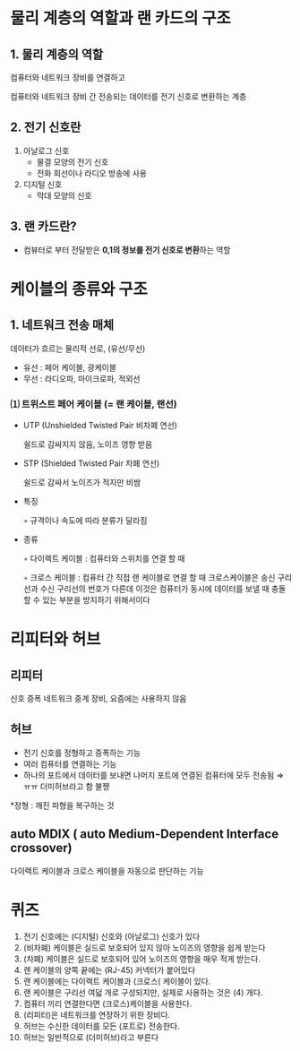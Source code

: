 # **물리 계층의 역할과 랜 카드의 구조**

## 1. 물리 계층의 역할

컴퓨터와 네트워크 장비를 연결하고

컴퓨터와 네트워크 장비 간 전송되는 데이터를 전기 신호로 변환하는 계층 

## 2. 전기 신호란

1. 아날로그 신호  
    - 물결 모양의 전기 신호
    - 전화 회선이나 라디오 방송에 사용
2. 디지털 신호
    - 막대 모양의 신호

## 3. 랜 카드란?

- 컴뷰터로 부터 전달받은 **0,1의 정보를 전기 신호로 변환**하는 역할

# 케이블의 종류와 구조

## 1. 네트워크 전송 매체

데이터가 흐르는 물리적 선로, (유선/무선)

- 유선 : 페어 케이블, 광케이블
- 무선 : 라디오파, 마이크로파, 적외선

### ⑴ 트위스트 페어 케이블 (= 랜 케이블, 랜선)

- UTP (Unshielded Twisted Pair 비차폐 연선)

    쉴드로 감싸지지 않음, 노이즈 영향 받음

- STP (Shielded Twisted Pair 차폐 연선)

    쉴드로 감싸서 노이즈가 적지만 비쌈

- 특징

    ◦ 규격이나 속도에 따라 분류가 달라짐 

- 종류

    ◦ 다이렉트 케이블 : 컴퓨터와 스위치를 연결 할 때 

    ◦ 크로스 케이블 : 컴퓨터 간 직접 랜 케이블로 연결 할 때
    크로스케이블은 송신 구리선과 수신 구리선의 번호가 다른데 이것은 컴퓨터가 동시에 데이터를 보낼 때 충돌할 수 있는 부분을 방지하기 위해서이다

# 리피터와 허브

## 리피터

신호 증폭 네트워크 중계 장비, 요즘에는 사용하지 않음

## 허브

- 전기 신호를 정형하고 증폭하는 기능
- 여러 컴퓨터를 연결하는 기능
- 하나의 포트에서 데이터를 보내면 나머지 포트에 연결된 컴퓨터에 모두 전송됨 ⇒ ㅠㅠ 더미허브라고 함 불쨩

*정형 : 깨진 파형을 복구하는 것 

## auto MDIX ( auto Medium-Dependent Interface crossover)

다이렉트 케이블과 크로스 케이블을 자동으로 판단하는 기능 

# 퀴즈

1. 전기 신호에는 (디지털) 신호와 (아날로그) 신호가 있다
2. (비차폐) 케이블은 실드로 보호되어 있지 않아 노이즈의 영향을 쉽게 받는다
3. (차폐) 케이블은 실드로 보호되어 있어 노이즈의 영향을 매우 적게 받는다.
4. 렌 케이블의 양쪽 끝에는 (RJ-45) 커넥터가 붙어있다
5. 랜 케이블에는 다이렉트 케이블과 (크로스( 케이블이 있다.
6. 랜 케이블은 구리선 여덟 개로 구성되지만, 실제로 사용하는 것은 (4) 개다.
7. 컴퓨터 끼리 연결한다면 (크로스)케이블을 사용한다.
8. (리피터)은 네트워크를 연장하기 위한 장비다.
9. 허브는 수신한 데이터를 모든 (포트로) 전송한다.
10. 허브는 일반적으로 (더미허브)라고 부른다